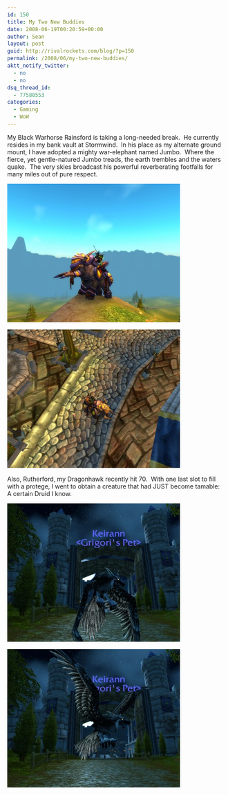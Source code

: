 ```yaml
---
id: 150
title: My Two New Buddies
date: 2008-06-19T00:20:59+00:00
author: Sean
layout: post
guid: http://rivalrockets.com/blog/?p=150
permalink: /2008/06/my-two-new-buddies/
aktt_notify_twitter:
  - no
  - no
dsq_thread_id:
  - 77580553
categories:
  - Gaming
  - WoW
---
```

My Black Warhorse Rainsford is taking a long-needed break.  He currently resides in my bank vault at Stormwind.  In his place as my alternate ground mount, I have adopted a mighty war-elephant named Jumbo.  Where the fierce, yet gentle-natured Jumbo treads, the earth trembles and the waters quake.  The very skies broadcast his powerful reverberating footfalls for many miles out of pure respect.

[<img class="size-medium wp-image-151" style="vertical-align: baseline;" title="Special thanks to Brian and Pepper 2.0 for the picture setting." src="/content/2008/06/wowscrnshot_061808_130345-400x320.jpg" alt="" width="400" height="320" />](/content/2008/06/wowscrnshot_061808_130345.jpg)

[<img class="size-medium wp-image-154" style="vertical-align: baseline;" title="Whenever Jumbo comes to town, all the little children love to follow him around.  " src="/content/2008/06/wowscrnshot_061808_105907-400x320.jpg" alt="" width="400" height="320" />](/content/2008/06/wowscrnshot_061808_105907.jpg)

Also, Rutherford, my Dragonhawk recently hit 70.  With one last slot to fill with a protege, I went to obtain a creature that had JUST become tamable: A certain Druid I know.

[<img class="size-medium wp-image-152" style="vertical-align: baseline;" title="Hi buddy!" src="/content/2008/06/wowscrnshot_061808_011930-400x320.jpg" alt="" width="400" height="320" />](/content/2008/06/wowscrnshot_061808_011930.jpg)

[<img class="size-medium wp-image-153" style="vertical-align: baseline;" title="Look at those cute little elf-ears!" src="/content/2008/06/wowscrnshot_061808_011935-400x320.jpg" alt="" width="400" height="320" />](/content/2008/06/wowscrnshot_061808_011935.jpg)